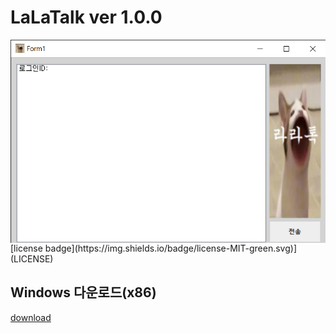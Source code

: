 # LaLaTalk ver 1.0.0

<img src="image/LaLaTalk.png" align="middle" width="1000"/>
[license badge](https://img.shields.io/badge/license-MIT-green.svg)](LICENSE)

## Windows 다운로드(x86)
[download](https://github.com/firecomputer/LaLaTalk/raw/main/lalatalk_setup.msi)

